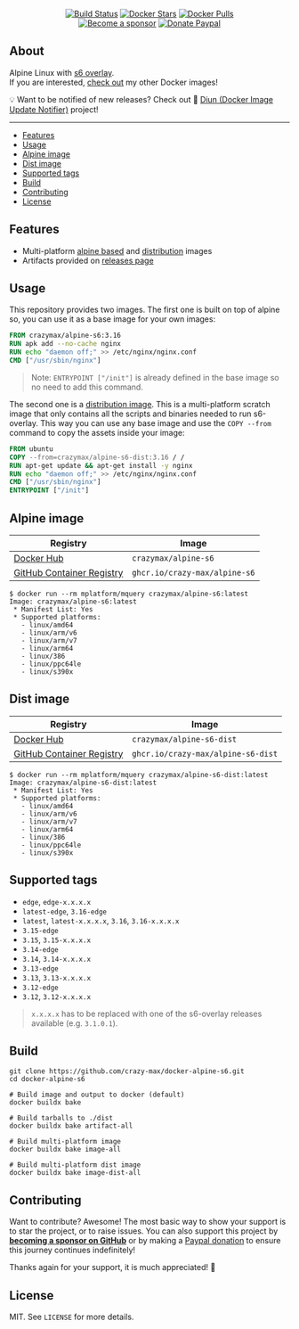<p align="center">
  <a href="https://github.com/crazy-max/docker-alpine-s6/actions?workflow=build"><img src="https://img.shields.io/github/actions/workflow/status/crazy-max/docker-alpine-s6/build.yml?branch=master&label=build&logo=github&style=flat-square" alt="Build Status"></a>
  <a href="https://hub.docker.com/r/crazymax/alpine-s6/"><img src="https://img.shields.io/docker/stars/crazymax/alpine-s6.svg?style=flat-square&logo=docker" alt="Docker Stars"></a>
  <a href="https://hub.docker.com/r/crazymax/alpine-s6/"><img src="https://img.shields.io/docker/pulls/crazymax/alpine-s6.svg?style=flat-square&logo=docker" alt="Docker Pulls"></a>
  <br /><a href="https://github.com/sponsors/crazy-max"><img src="https://img.shields.io/badge/sponsor-crazy--max-181717.svg?logo=github&style=flat-square" alt="Become a sponsor"></a>
  <a href="https://www.paypal.me/crazyws"><img src="https://img.shields.io/badge/donate-paypal-00457c.svg?logo=paypal&style=flat-square" alt="Donate Paypal"></a>
</p>

## About

Alpine Linux with [s6 overlay](https://github.com/just-containers/s6-overlay/).<br />
If you are interested, [check out](https://hub.docker.com/r/crazymax/) my other Docker images!

💡 Want to be notified of new releases? Check out 🔔 [Diun (Docker Image Update Notifier)](https://github.com/crazy-max/diun) project!

___

* [Features](#features)
* [Usage](#usage)
* [Alpine image](#alpine-image)
* [Dist image](#dist-image)
* [Supported tags](#supported-tags)
* [Build](#build)
* [Contributing](#contributing)
* [License](#license)

## Features

* Multi-platform [alpine based](#alpine-image) and [distribution](#dist-image) images
* Artifacts provided on [releases page](https://github.com/crazy-max/docker-alpine-s6/releases)

## Usage

This repository provides two images. The first one is built on top of alpine
so, you can use it as a base image for your own images:

```dockerfile
FROM crazymax/alpine-s6:3.16
RUN apk add --no-cache nginx
RUN echo "daemon off;" >> /etc/nginx/nginx.conf
CMD ["/usr/sbin/nginx"]
```

> Note: `ENTRYPOINT ["/init"]` is already defined in the base image so no need
> to add this command.

The second one is a [distribution image](#dist-image). This is a
multi-platform scratch image that only contains all the scripts and binaries
needed to run s6-overlay. This way you can use any base image and use the
`COPY --from` command to copy the assets inside your image:

```dockerfile
FROM ubuntu
COPY --from=crazymax/alpine-s6-dist:3.16 / /
RUN apt-get update && apt-get install -y nginx
RUN echo "daemon off;" >> /etc/nginx/nginx.conf
CMD ["/usr/sbin/nginx"]
ENTRYPOINT ["/init"]
```

## Alpine image

| Registry                                                                                         | Image                           |
|--------------------------------------------------------------------------------------------------|---------------------------------|
| [Docker Hub](https://hub.docker.com/r/crazymax/alpine-s6/)                                            | `crazymax/alpine-s6`                 |
| [GitHub Container Registry](https://github.com/users/crazy-max/packages/container/package/alpine-s6)  | `ghcr.io/crazy-max/alpine-s6`        |

```
$ docker run --rm mplatform/mquery crazymax/alpine-s6:latest
Image: crazymax/alpine-s6:latest
 * Manifest List: Yes
 * Supported platforms:
   - linux/amd64
   - linux/arm/v6
   - linux/arm/v7
   - linux/arm64
   - linux/386
   - linux/ppc64le
   - linux/s390x
```

## Dist image

| Registry                                                                                         | Image                           |
|--------------------------------------------------------------------------------------------------|---------------------------------|
| [Docker Hub](https://hub.docker.com/r/crazymax/alpine-s6-dist/)                                            | `crazymax/alpine-s6-dist`                 |
| [GitHub Container Registry](https://github.com/users/crazy-max/packages/container/package/alpine-s6-dist)  | `ghcr.io/crazy-max/alpine-s6-dist`        |

```
$ docker run --rm mplatform/mquery crazymax/alpine-s6-dist:latest
Image: crazymax/alpine-s6-dist:latest
 * Manifest List: Yes
 * Supported platforms:
   - linux/amd64
   - linux/arm/v6
   - linux/arm/v7
   - linux/arm64
   - linux/386
   - linux/ppc64le
   - linux/s390x
```

## Supported tags

* `edge`, `edge-x.x.x.x`
* `latest-edge`, `3.16-edge`
* `latest`, `latest-x.x.x.x`, `3.16`, `3.16-x.x.x.x`
* `3.15-edge`
* `3.15`, `3.15-x.x.x.x`
* `3.14-edge`
* `3.14`, `3.14-x.x.x.x`
* `3.13-edge`
* `3.13`, `3.13-x.x.x.x`
* `3.12-edge`
* `3.12`, `3.12-x.x.x.x`

> `x.x.x.x` has to be replaced with one of the s6-overlay releases available (e.g. `3.1.0.1`).

## Build

```shell
git clone https://github.com/crazy-max/docker-alpine-s6.git
cd docker-alpine-s6

# Build image and output to docker (default)
docker buildx bake

# Build tarballs to ./dist
docker buildx bake artifact-all

# Build multi-platform image
docker buildx bake image-all

# Build multi-platform dist image
docker buildx bake image-dist-all
```

## Contributing

Want to contribute? Awesome! The most basic way to show your support is to star the project, or to raise issues. You
can also support this project by [**becoming a sponsor on GitHub**](https://github.com/sponsors/crazy-max) or by making
a [Paypal donation](https://www.paypal.me/crazyws) to ensure this journey continues indefinitely!

Thanks again for your support, it is much appreciated! :pray:

## License

MIT. See `LICENSE` for more details.
